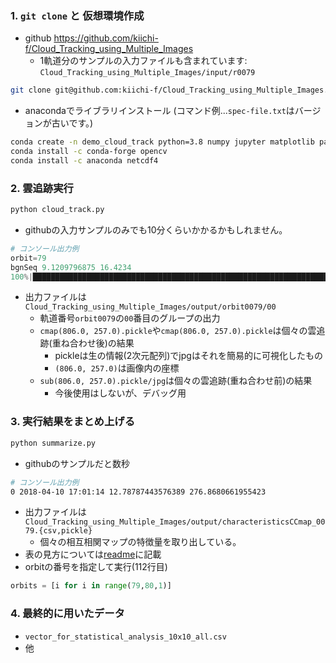 ### 1. `git clone` と 仮想環境作成
- github https://github.com/kiichi-f/Cloud_Tracking_using_Multiple_Images
    - 1軌道分のサンプルの入力ファイルも含まれています: `Cloud_Tracking_using_Multiple_Images/input/r0079`
```sh
git clone git@github.com:kiichi-f/Cloud_Tracking_using_Multiple_Images.git
```
- anacondaでライブラリインストール (コマンド例...`spec-file.txt`はバージョンが古いです。)
```sh
conda create -n demo_cloud_track python=3.8 numpy jupyter matplotlib pandas tqdm
conda install -c conda-forge opencv
conda install -c anaconda netcdf4
```

### 2. 雲追跡実行
```sh
python cloud_track.py
```
- githubの入力サンプルのみでも10分くらいかかるかもしれません。
```python
# コンソール出力例
orbit=79
bgnSeq 9.1209796875 16.4234
100%|████████████████████████████████████████████████████████████████████████████| 121/121 [08:22<00:00,  4.15s/it]
```
- 出力ファイルは `Cloud_Tracking_using_Multiple_Images/output/orbit0079/00`
    - 軌道番号`orbit0079`の`00`番目のグループの出力
    - `cmap(806.0, 257.0).pickle`や`cmap(806.0, 257.0).pickle`は個々の雲追跡(重ね合わせ後)の結果
        - pickleは生の情報(2次元配列)でjpgはそれを簡易的に可視化したもの
        - `(806.0, 257.0)`は画像内の座標
    -  `sub(806.0, 257.0).pickle/jpg`は個々の雲追跡(重ね合わせ前)の結果
        - 今後使用はしないが、デバッグ用

### 3. 実行結果をまとめ上げる
```sh
python summarize.py
```
- githubのサンプルだと数秒
```sh
# コンソール出力例
0 2018-04-10 17:01:14 12.78787443576389 276.8680661955423
```
- 出力ファイルは `Cloud_Tracking_using_Multiple_Images/output/characteristicsCCmap_0079.{csv,pickle}`
    - 個々の相互相関マップの特徴量を取り出している。
- 表の見方については[readme](https://github.com/kiichi-f/Cloud_Tracking_using_Multiple_Images#%E7%B5%B1%E8%A8%88%E8%A7%A3%E6%9E%90%E7%94%A8%E3%83%95%E3%82%A1%E3%82%A4%E3%83%AB%E3%81%AE%E8%A6%8B%E6%96%B9)に記載
- orbitの番号を指定して実行(112行目)
```python
orbits = [i for i in range(79,80,1)]
```

### 4. 最終的に用いたデータ
- `vector_for_statistical_analysis_10x10_all.csv`
- 他